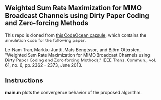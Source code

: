 ## Weighted Sum Rate Maximization for MIMO Broadcast Channels using Dirty Paper Coding and Zero-forcing Methods

This repo is cloned from [this CodeOcean capsule](https://codeocean.com/capsule/2244898/tree/v1), which contains the simulation code for the following paper:

Le-Nam Tran, Markku Juntti, Mats Bengtsson, and Björn Ottersten, "Weighted Sum Rate Maximization for MIMO Broadcast Channels using Dirty Paper Coding and Zero-forcing Methods," IEEE Trans. Commun., vol. 61, no. 6, pp. 2362 - 2373, June 2013.

## Instructions
**main.m** plots the convergence behavior of the proposed algorithm.
